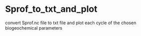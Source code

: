# Sprof_to_txt_and_plot
convert Sprof.nc file to txt file and plot each cycle of the chosen biogeochemical parameters
